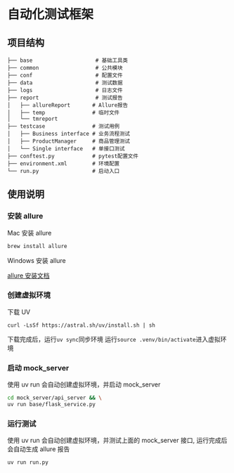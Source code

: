 # 自动化测试框架
## 项目结构
```text
├── base                    # 基础工具类
├── common                  # 公共模块
├── conf                    # 配置文件
├── data                    # 测试数据
├── logs                    # 日志文件
├── report                  # 测试报告
│   ├── allureReport       # Allure报告
│   ├── temp               # 临时文件
│   └── tmreport           
├── testcase               # 测试用例
│   ├── Business interface # 业务流程测试
│   ├── ProductManager     # 商品管理测试
│   └── Single interface   # 单接口测试
├── conftest.py            # pytest配置文件
├── environment.xml        # 环境配置
└── run.py                 # 启动入口
```

## 使用说明

### 安装 allure

Mac 安装 allure

```bash
brew install allure
```

Windows 安装 allure

[allure 安装文档](https://allurereport.org/docs/install-for-windows/)

### 创建虚拟环境
下载 UV
```text
curl -LsSf https://astral.sh/uv/install.sh | sh
```

下载完成后，运行`uv sync`同步环境
运行`source .venv/bin/activate`进入虚拟环境

### 启动 mock_server

使用 uv run 会自动创建虚拟环境，并启动 mock_server

```bash
cd mock_server/api_server && \
uv run base/flask_service.py 
```

### 运行测试

使用 uv run 会自动创建虚拟环境，并测试上面的 mock_server 接口, 运行完成后会自动生成 allure 报告

```bash
uv run run.py
```